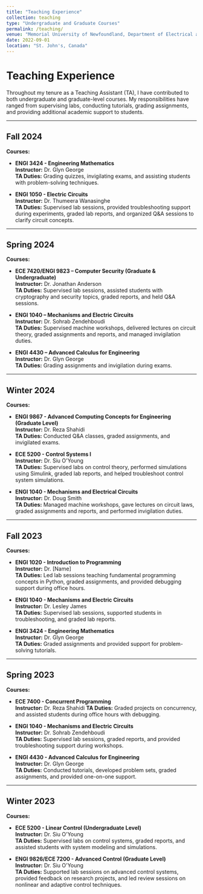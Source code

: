 ```yaml
---
title: "Teaching Experience"
collection: teaching
type: "Undergraduate and Graduate Courses"
permalink: /teaching/
venue: "Memorial University of Newfoundland, Department of Electrical and Computer Engineering"
date: 2022-09-01
location: "St. John's, Canada"
---
```


# Teaching Experience

Throughout my tenure as a Teaching Assistant (TA), I have contributed to both undergraduate and graduate-level courses. My responsibilities have ranged from supervising labs, conducting tutorials, grading assignments, and providing additional academic support to students.

---

## Fall 2024
**Courses:**
- **ENGI 3424 - Engineering Mathematics**  
  **Instructor:** Dr. Glyn George  
  **TA Duties:** Grading quizzes, invigilating exams, and assisting students with problem-solving techniques.

- **ENGI 1050 - Electric Circuits**  
  **Instructor:** Dr. Thumeera Wanasinghe  
  **TA Duties:** Supervised lab sessions, provided troubleshooting support during experiments, graded lab reports, and organized Q&A sessions to clarify circuit concepts.

---

## Spring 2024
**Courses:**
- **ECE 7420/ENGI 9823 – Computer Security (Graduate & Undergraduate)**  
  **Instructor:** Dr. Jonathan Anderson  
  **TA Duties:** Supervised lab sessions, assisted students with cryptography and security topics, graded reports, and held Q&A sessions.

- **ENGI 1040 – Mechanisms and Electric Circuits**  
  **Instructor:** Dr. Sohrab Zendehboudi  
  **TA Duties:** Supervised machine workshops, delivered lectures on circuit theory, graded assignments and reports, and managed invigilation duties.

- **ENGI 4430 – Advanced Calculus for Engineering**  
  **Instructor:** Dr. Glyn George  
  **TA Duties:** Grading assignments and invigilation during exams.

---

## Winter 2024
**Courses:**
- **ENGI 9867 - Advanced Computing Concepts for Engineering (Graduate Level)**  
  **Instructor:** Dr. Reza Shahidi  
  **TA Duties:** Conducted Q&A classes, graded assignments, and invigilated exams.

- **ECE 5200 - Control Systems I**  
  **Instructor:** Dr. Siu O'Young  
  **TA Duties:** Supervised labs on control theory, performed simulations using Simulink, graded lab reports, and helped troubleshoot control system simulations.

- **ENGI 1040 - Mechanisms and Electrical Circuits**  
  **Instructor:** Dr. Doug Smith  
  **TA Duties:** Managed machine workshops, gave lectures on circuit laws, graded assignments and reports, and performed invigilation duties.

---

## Fall 2023
**Courses:**
- **ENGI 1020 - Introduction to Programming**  
  **Instructor:** Dr. [Name]  
  **TA Duties:** Led lab sessions teaching fundamental programming concepts in Python, graded assignments, and provided debugging support during office hours.

- **ENGI 1040 - Mechanisms and Electric Circuits**  
  **Instructor:** Dr. Lesley James  
  **TA Duties:** Supervised lab sessions, supported students in troubleshooting, and graded lab reports.

- **ENGI 3424 - Engineering Mathematics**  
  **Instructor:** Dr. Glyn George  
  **TA Duties:** Graded assignments and provided support for problem-solving tutorials.

---

## Spring 2023
**Courses:**
- **ECE 7400 - Concurrent Programming**  
  **Instructor:** Dr. Reza Shahidi
  **TA Duties:** Graded projects on concurrency, and assisted students during office hours with debugging.

- **ENGI 1040 - Mechanisms and Electric Circuits**  
  **Instructor:** Dr. Sohrab Zendehboudi  
  **TA Duties:** Supervised lab sessions, graded reports, and provided troubleshooting support during workshops.

- **ENGI 4430 - Advanced Calculus for Engineering**  
  **Instructor:** Dr. Glyn George  
  **TA Duties:** Conducted tutorials, developed problem sets, graded assignments, and provided one-on-one support.

---

## Winter 2023
**Courses:**
- **ECE 5200 - Linear Control (Undergraduate Level)**  
  **Instructor:** Dr. Siu O'Young  
  **TA Duties:** Supervised labs on control systems, graded reports, and assisted students with system modeling and simulations.

- **ENGI 9826/ECE 7200 - Advanced Control (Graduate Level)**  
  **Instructor:** Dr. Siu O'Young  
  **TA Duties:** Supported lab sessions on advanced control systems, provided feedback on research projects, and led review sessions on nonlinear and adaptive control techniques.
